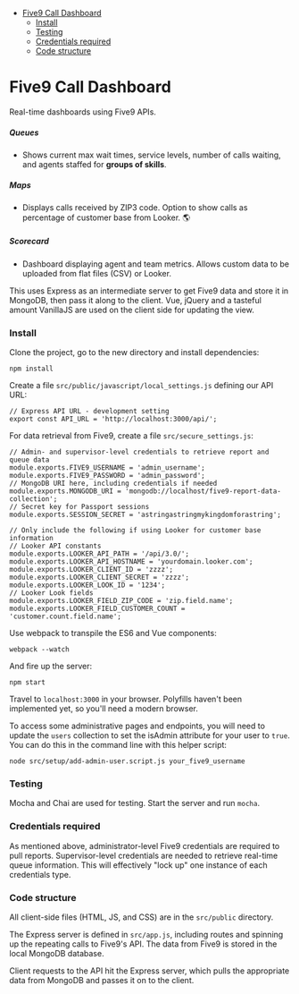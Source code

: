 - [Five9 Call Dashboard](#five9-call-dashboard)
    + [Install](#install)
    + [Testing](#testing)
    + [Credentials required](#credentials-required)
    + [Code structure](#code-structure)

# Five9 Call Dashboard
Real-time dashboards using Five9 APIs.

##### Queues
* Shows current max wait times, service levels, number of calls waiting, and agents staffed for __groups of skills__.

##### Maps
* Displays calls received by ZIP3 code. Option to show calls as percentage of customer base from Looker.
:earth_americas:

##### Scorecard
* Dashboard displaying agent and team metrics. Allows custom data to be uploaded from flat files (CSV) or Looker.

This uses Express as an intermediate server to get Five9 data and store it in MongoDB, then pass it along to the client. Vue, jQuery and a tasteful amount VanillaJS are used on the client side for updating the view.


### Install
Clone the project, go to the new directory and install dependencies:

```
npm install
```

Create a file `src/public/javascript/local_settings.js` defining our API URL:

```
// Express API URL - development setting
export const API_URL = 'http://localhost:3000/api/';
```

For data retrieval from Five9, create a file `src/secure_settings.js`:

```
// Admin- and supervisor-level credentials to retrieve report and queue data
module.exports.FIVE9_USERNAME = 'admin_username';
module.exports.FIVE9_PASSWORD = 'admin_password';
// MongoDB URI here, including credentials if needed
module.exports.MONGODB_URI = 'mongodb://localhost/five9-report-data-collection';
// Secret key for Passport sessions
module.exports.SESSION_SECRET = 'astringastringmykingdomforastring';

// Only include the following if using Looker for customer base information
// Looker API constants
module.exports.LOOKER_API_PATH = '/api/3.0/';
module.exports.LOOKER_API_HOSTNAME = 'yourdomain.looker.com';
module.exports.LOOKER_CLIENT_ID = 'zzzz';
module.exports.LOOKER_CLIENT_SECRET = 'zzzz';
module.exports.LOOKER_LOOK_ID = '1234';
// Looker Look fields
module.exports.LOOKER_FIELD_ZIP_CODE = 'zip.field.name';
module.exports.LOOKER_FIELD_CUSTOMER_COUNT = 'customer.count.field.name';
```

Use webpack to transpile the ES6 and Vue components:

```
webpack --watch
```

And fire up the server:

```
npm start
```

Travel to `localhost:3000` in your browser. Polyfills haven't been implemented yet, so you'll need a modern browser.

To access some administrative pages and endpoints, you will need to update the `users` collection to set the isAdmin attribute for your user to `true`. You can do this in the command line with this helper script:

```
node src/setup/add-admin-user.script.js your_five9_username
```


### Testing
Mocha and Chai are used for testing. Start the server and run `mocha`.


### Credentials required
As mentioned above, administrator-level Five9 credentials are required to pull reports. Supervisor-level credentials are needed to retrieve real-time queue information. This will effectively "lock up" one instance of each credentials type.


### Code structure
All client-side files (HTML, JS, and CSS) are in the `src/public` directory.

The Express server is defined in `src/app.js`, including routes and spinning up the repeating calls to Five9's API. The data from Five9 is stored in the local MongoDB database.

Client requests to the API hit the Express server, which pulls the appropriate data from MongoDB and passes it on to the client.
